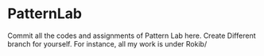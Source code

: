 # PatternLab
Commit all the codes and assignments of Pattern Lab here.
Create Different branch for yourself. For instance, all my work is under Rokib/
